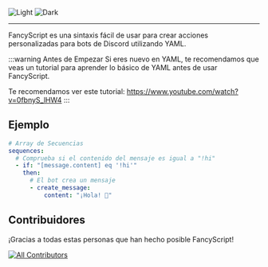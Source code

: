 <!-- markdownlint-disable -->

![Light](/banners/Light.png#light)
![Dark](/banners/Dark.png#dark)

<!-- markdownlint-restore -->

---

FancyScript es una sintaxis fácil de usar para crear acciones personalizadas para bots de Discord utilizando YAML.

:::warning Antes de Empezar
Si eres nuevo en YAML, te recomendamos que veas un tutorial para aprender lo básico de YAML antes de usar FancyScript.

Te recomendamos ver este tutorial: <https://www.youtube.com/watch?v=0fbnyS_lHW4>
:::

## Ejemplo

```yml
# Array de Secuencias
sequences:
  # Comprueba si el contenido del mensaje es igual a "!hi"
  - if: "[message.content] eq '!hi'"
    then:
      # El bot crea un mensaje
      - create_message:
          content: "¡Hola! 👋"
```

## Contribuidores

¡Gracias a todas estas personas que han hecho posible FancyScript!

[![All Contributors][ContributorsImageURL]][ContributorsURL]

[ContributorsImageURL]: https://contrib.rocks/image?repo=FancyStudioTeam/FancyScript&max=500&columns=20
[ContributorsURL]: https://github.com/FancyStudioTeam/FancyScript/graphs/contributors
